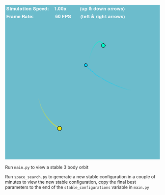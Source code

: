 ![Animation.gif](Animation.gif)

Run `main.py` to view a stable 3 body orbit

Run `space_search.py` to generate a new stable configuration in a couple of minutes
to view the new stable configuration, copy the final best parameters to the end of the
`stable_configurations` variable in `main.py`